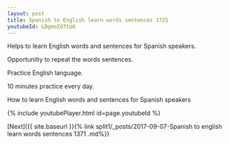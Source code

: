 ```yaml
---
layout: post
title: Spanish to English learn words sentences 1725 
youtubeId: LDgmoZd7toA
---
```

 
 
Helps to learn English words and sentences for Spanish speakers.

Opportunitiy to repeat the words sentences. 

Practice English language. 
 
10 minutes practice every day. 
 
How to learn English words and sentences for Spanish speakers 
 
{% include youtubePlayer.html id=page.youtubeId %}
 
 
[Next]({{ site.baseurl }}{% link  split1/_posts/2017-09-07-Spanish to english learn words sentences 1371 .md%})
 
